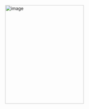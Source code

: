 <img width="251" height="317" alt="image" src="https://github.com/user-attachments/assets/b55e9431-07e6-454e-be3c-b1ab8738c2c3" />
